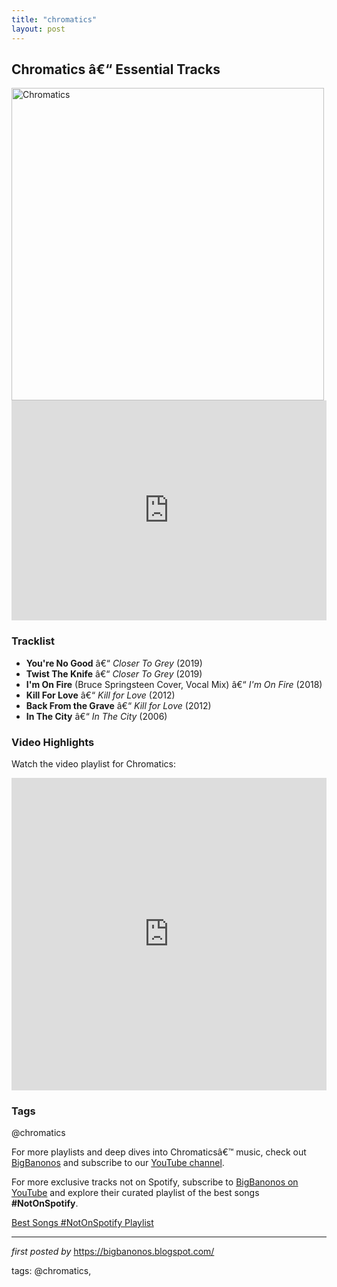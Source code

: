 ```yaml
---
title: "chromatics"
layout: post
---
```

<h2>Chromatics â€“ Essential Tracks</h2> <div > <img src="https://encrypted-tbn0.gstatic.com/images?q=tbn:ANd9GcR3qiGZbq1m_wKW_ANIS2DvfRdHEUIOVDzPRA&s" alt="Chromatics" width="500" />
</div> <iframe src="https://open.spotify.com/embed/playlist/0X7HpoXYRZ20i4KONHT2lo?utm_source=generator" width="100%" height="352" frameborder="0" allow="autoplay; clipboard-write; encrypted-media; fullscreen; picture-in-picture" loading="lazy"></iframe> <h3>Tracklist</h3>
<ul> <li><strong>You're No Good</strong> â€“ <em>Closer To Grey</em> (2019)</li> <li><strong>Twist The Knife</strong> â€“ <em>Closer To Grey</em> (2019)</li> <li><strong>I'm On Fire</strong> (Bruce Springsteen Cover, Vocal Mix) â€“ <em>I'm On Fire</em> (2018)</li> <li><strong>Kill For Love</strong> â€“ <em>Kill for Love</em> (2012)</li> <li><strong>Back From the Grave</strong> â€“ <em>Kill for Love</em> (2012)</li> <li><strong>In The City</strong> â€“ <em>In The City</em> (2006)</li>
</ul> <h3>Video Highlights</h3>
<p>Watch the video playlist for Chromatics:</p>
<iframe allow="accelerometer; autoplay; encrypted-media; gyroscope; picture-in-picture" allowfullscreen="" frameborder="0" height="500" src="https://www.youtube.com/embed/videoseries?list=PLtuNtuTatqI0eZD8w_b_Op3fNl29xFU7t" width="100%"></iframe> <h3>Tags</h3>
<p>@chromatics</p> <p>For more playlists and deep dives into Chromaticsâ€™ music, check out <a href="https://bigbanonos.blogspot.com/" target="_blank">BigBanonos</a> and subscribe to our <a href="https://www.youtube.com/@BigBanonos" target="_blank">YouTube channel</a>.</p>


<!--Subscribe and Playlist Links-->
<div>
    <p>For more exclusive tracks not on Spotify, subscribe to <a href="https://www.youtube.com/@BigBanonos" target="_blank">BigBanonos on YouTube</a> and explore their curated playlist of the best songs <strong>#NotOnSpotify</strong>.</p>
    <p><a href="https://www.youtube.com/playlist?list=PLtuNtuTatqI0kFahUCbtbfenC_ET5O_tr" target="_blank">Best Songs #NotOnSpotify Playlist<br /></a></p></div>

<hr />

<p><em>first posted by</em> <a href="https://bigbanonos.blogspot.com/" rel="noopener" target="_new">https://bigbanonos.blogspot.com/</a></p>

<p>tags: @chromatics,</p>
